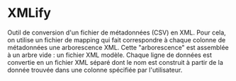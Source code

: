 # XMLify
Outil de conversion d'un fichier de métadonnées (CSV) en XML. Pour cela, on utilise un fichier de mapping qui fait correspondre à chaque colonne de métadonnées  une arborescence XML. Cette "arborescence" est assemblée à un arbre vide : un fichier XML modèle. Chaque ligne de données est convertie en un fichier XML séparé dont le nom est construit à partir  de la donnée trouvée dans une colonne spécifiée par l'utilisateur.
